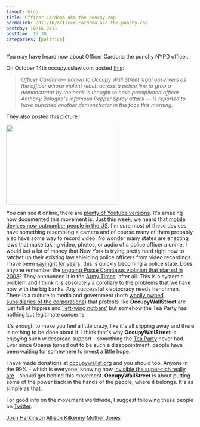 ```yaml
---
layout: blog
title: Officer Cardona aka the punchy cop
permalink: 2011/10/officer-cardona-aka-the-punchy-cop
postday: 10/15 2011
posttime: 15_30
categories: [politics]
---
```


You may have heard now about Officer Cardona the punchy NYPD officer.

On October 14th occupy.uslaw.com posted <a href="http://axel.me/4e">this</a>:

<blockquote><em>Officer Cardona— known to Occupy Wall Street legal observers as the officer whose violent reach across a police line to grab a demonstrator by the neck is thought to have precipitated  officer Anthony Bologna's infamous Pepper Spray attack — is reported to have punched another demonstrator in the face this morning.</em></blockquote>

They also posted this picture:

<a href="http://blog.kristeraxel.com/wp-content/uploads/2011/10/New-York-City-Police-Depa-014.jpg"><img src="http://blog.kristeraxel.com/wp-content/uploads/2011/10/New-York-City-Police-Depa-014-300x213.jpg" alt="" title="New-York-City-Police-Depa-014" width="300" height="213" class="aligncenter size-medium wp-image-1386" /></a>

You can see it online, there are <a href="http://www.youtube.com/results?search_query=ows+punch&aq=f" target="_blank">plenty of Youtube versions</a>. It's amazing how documented this movement is. Just this week, we heard that <a href="http://axel.me/4f">mobile devices now outnumber people in the US</a>. I'm sure most of these devices have something resembling a camera and of course many of them probably also have some way to record video. No wonder many states are enacting laws that make taking video, photos, or audio of a police officer a crime. I would bet a lot of money that New York is trying pretty hard right now to ratchet up their existing law shielding police officers from video recordings. I have been <a href="http://axel.me/4g">saying it for years</a>: this is quickly becoming a police state. Does anyone remember the <a href="http://axel.me/4h">ongoing Posse Comitatus violation that started in 2008</a>? They announced it in the <a href="http://axel.me/4i">Army Times</a>, after all. This is a systemic problem and I think it is absolutely a corollary to the problems that we have now with the big banks. Any successful kleptocracy needs henchmen. There is a culture in media and government (both <a href="http://axel.me/4k">wholly owned subsidiaries of the corporations</a>) that protests like <strong>OccupyWallStreet</strong> are just full of hippies and <a href="http://axel.me/4j">'left-wing nutbars'</a> but somehow the Tea Party has nothing but legitimate concerns.

It's enough to make you feel a little crazy, like it's all slipping away and there is nothing to be done about it. I think that's why <strong>OccupyWallStreet</strong> is enjoying such widespread support - something the <a href=" http://axel.me/4">Tea Party</a> never had. Ever since Obama turned out to be such a disappointment, people have been waiting for somewhere to invest a little hope.

I have made donations at <a href="http://www.occupywallst.org/">occupywallst.org</a> and you should too. Anyone in the 99% - which is everyone, knowing how <a href="http://axel.me/4m" target="_blank">invisible the super-rich really are</a> - should get behind this movement. <strong>OccupyWallStreet</strong> is about putting some of the power back in the hands of the people, where it belongs. It's as simple as that.

For good info on the movement worldwide, I suggest following these people on <a href="https://twitter.com/">Twitter</a>:

<a href="https://twitter.com/#!/joshharkinson">Josh Harkinson</a>
<a href="https://twitter.com/#!/allisonkilkenny">Allison Kilkenny</a>
<a href="https://twitter.com/#!/motherjones">Mother Jones</a>


